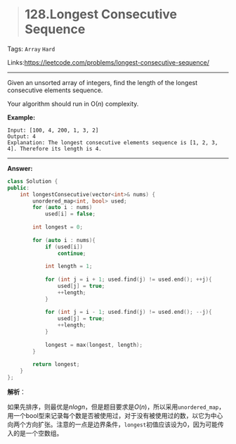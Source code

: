 > # 128.Longest Consecutive Sequence

Tags: `Array`  `Hard`

Links:<https://leetcode.com/problems/longest-consecutive-sequence/>

---

Given an unsorted array of integers, find the length of the longest consecutive elements sequence.

Your algorithm should run in O(*n*) complexity.

**Example:**

```
Input: [100, 4, 200, 1, 3, 2]
Output: 4
Explanation: The longest consecutive elements sequence is [1, 2, 3, 4]. Therefore its length is 4.
```

---

**Answer:**

```c++
class Solution {
public:
    int longestConsecutive(vector<int>& nums) {
        unordered_map<int, bool> used;
        for (auto i : nums)
            used[i] = false;
        
        int longest = 0;
        
        for (auto i : nums){
            if (used[i])
                continue;
            
            int length = 1;
            
            for (int j = i + 1; used.find(j) != used.end(); ++j){
                used[j] = true;
                ++length;
            }
            
            for (int j = i - 1; used.find(j) != used.end(); --j){
                used[j] = true;
                ++length;
            }
            
            longest = max(longest, length);
        }
        
        return longest;
    }
};
```

**解析**：

如果先排序，则最优是$nlogn$，但是题目要求是$O(n)$，所以采用`unordered_map`，用一个bool型来记录每个数是否被使用过，对于没有被使用过的数，以它为中心向两个方向扩张。注意的一点是边界条件，`longest`初值应该设为0，因为可能传入的是一个空数组。